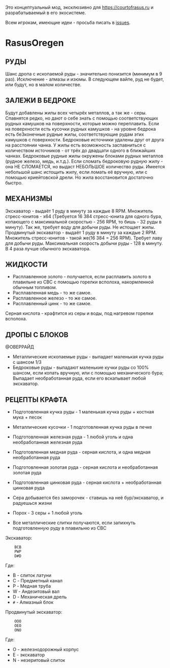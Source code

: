 Это концептуальный мод, эксклюзивно для https://courtofrasus.ru
и разрабатываемый в его экосистеме.

Всем игрокам, имеющие идеи - просьба писать в [issues](https://github.com/TheTarasus/RasusOregen/issues).

# RasusOregen

## РУДЫ
  Шанс дропа с ископаемой руды - значительно понизится (минимум в 9 раз). Исключение - алмазы и изюмы.
  В следующем вайпе, руд не будет, или будут, но в малом количестве.

## ЗАЛЕЖИ В БЕДРОКЕ
  Будут добавлены жилы всех четырёх металлов, а так же - серы.
  Спавнятся редко, но дают о себе знать с помощью соответствующих рудных камушков на поверхности, которые можно переплавить.
  Если на поверхности есть кусочки рудных камушков - на уровне бедрока есть беЗконечные рудные жилы, соответствующие рудам этих камушков с поверхности. 
  Бедроковые источники удалены друг от друга на расстоянии чанка.
  У жилы есть возможность заспавниться с количеством источников - от трёх до двадцати одного в ближайших чанках.
  Бедроковые рудные жилы окружены блоками рудных металлов (рудное железо, медь, и.т.д.).
  Если сломать бедроковую рудную жилу - она НЕ СЛОМАЕТСЯ, но выдаст НЕБОЛЬШОЕ количество руды.
  Имеется небольшой шанс истощить жилу, если ломать её вручную, или с помощью криейтовской дрели. Но жила восстановится достаточно быстро.


## МЕХАНИЗМЫ
  Экскаватор - выдаёт 1 руду в минуту за каждые 8 RPM. Множитель стресс-юнитов - x64 (Требуется 16 384 стресс-юнита для одного бура, копающего с максимальной скоростью - 256 RPM, то бишь - 32 руды в минуту). Так же, требует воду для добычи руды. Не истощает жилы.
  Продвинутый экскаватор - выдаёт 1 руду в минуту за каждые 2 RPM. Множитель стресс-юнитов - такой же(16 384 = 256 RPM). Требует лаву для добычи руды. Максимальная скорость добычи руды - 128 в минуту. В 4 раза лучше обычного экскаватора.

## ЖИДКОСТИ
  - Расплавленное золото - получается, если расплавить золото в плавильне из CBC с помощью горелки всполоха, накормленной обычным топливом.
  - Расплавленная медь - то же самое.
  - Расплавленное железо - то же самое.
  - Расплавленный цинк - то же самое.

  Серная кислота - крафтится из серы и воды, под нагревом горелки всполоха.

## ДРОПЫ С БЛОКОВ
  @ОВЕРРАЙД
  - Металлические ископаемые руды - выпадает маленькая кучка руды с шансом 1/3
  - Бедроковые руды - выпадают маленькие кучки руды со 100% шансом, если копать вручную, или с помощью механического бура; Выпадает необработанная руда, если его вскапывает любой экскаватор.

## РЕЦЕПТЫ КРАФТА
  - Подготовленная кучка руды - 1 маленькая кучка руды + костная мука + песок
  - Металлические кусочки - 1 подготовленная кучка руды в печке
  
  - Подготовленная железная руда - 1 любой уголь и одна необработанная железная руда
  - Подготовленная медная руда - серная кислота, и одна медная необработанная руда
  - Подготовленная золотая руда - серная кислота и необработанная золотая руда
  - Подготовленная цинковая руда - серная кислота + необработанная цинковая руда
  
  - Сера добывается без заморочек - ставишь на неё бур/экскаватор, и радуешься жизни

  - Порох - 3 серы + 1 любой уголь

  - Все металлические слитки получаются, если запихнуть подготовленную руду в плавильню из CBC

  Экскаватор:
```
    BCB
    PWP
    D#D
```
  Где:
  - B - слиток латуни
  - C - Предметный канал
  - P - Медная труба
  - W - Андезитовый вал
  - D - Механическая дрель
  - `#` - Алмазный блок

  Продвинутый экскаватор:
```
    OOO
    OEO
    ONO
```
  Где:
  - O - железнодорожный корпус
  - E - экскаватор
  - N - незеритовый слиток
